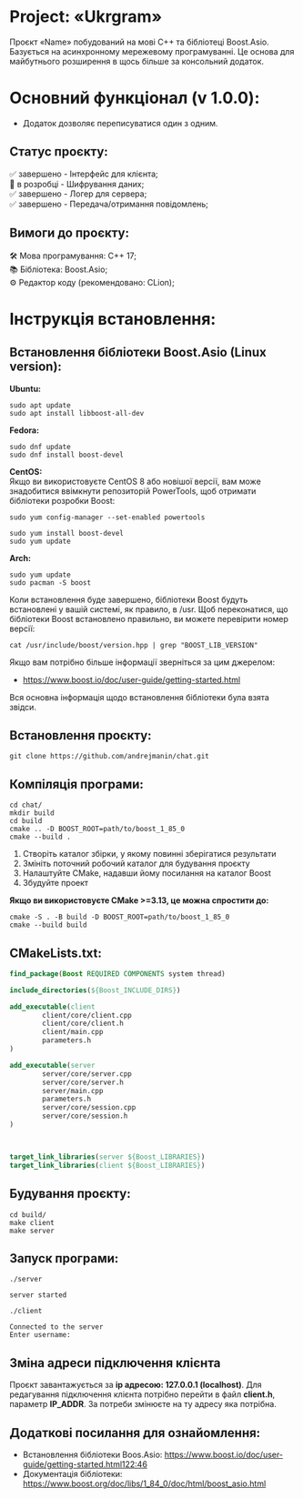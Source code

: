 # **Project: «Ukrgram»**
Проєкт «Name» побудований на мові С++ та бібліотеці Boost.Asio. Базується на асинхронному мережевому програмуванні. Це основа для майбутнього розширення в щось більше за консольний додаток.

# **Основний функціонал (v 1.0.0):**
-	Додаток дозволяє переписуватися один з одним.

## Статус проєкту:
✅ завершено - Інтерфейс для клієнта;  
🔧 в розробці - Шифрування даних;  
✅ завершено - Логер для сервера;  
✅ завершено - Передача/отримання повідомлень;  

## Вимоги до проєкту:
🛠️	Мова програмування: С++ 17;  
📚 Бібліотека: Boost.Asio;  
⚙️ Редактор коду (рекомендовано: CLion);  

# Інструкція встановлення:
## Встановлення бібліотеки Boost.Asio (Linux version):

**Ubuntu:**  

```console
sudo apt update
sudo apt install libboost-all-dev
```

**Fedora:**  

```console
sudo dnf update
sudo dnf install boost-devel
```

**CentOS:**  
Якщо ви використовуєте CentOS 8 або новішої версії, вам може знадобитися ввімкнути репозиторій PowerTools, щоб отримати бібліотеки розробки Boost:

```console
sudo yum config-manager --set-enabled powertools
```

```console
sudo yum install boost-devel
sudo yum update
```

**Arch:**  

```console
sudo yum update
sudo pacman -S boost
```

Коли встановлення буде завершено, бібліотеки Boost будуть встановлені у вашій системі, як правило, в /usr. Щоб переконатися, що бібліотеки Boost встановлено правильно, ви можете перевірити номер версії:

`cat /usr/include/boost/version.hpp | grep "BOOST_LIB_VERSION"`  

Якщо вам потрібно більше інформації зверніться за цим джерелом:  
-	https://www.boost.io/doc/user-guide/getting-started.html  

Вся основна інформація щодо встановлення бібліотеки була взята звідси.

## Встановлення проєкту:  

```console 
git clone https://github.com/andrejmanin/chat.git
```  

## Компіляція програми:  

```console
cd chat/
mkdir build 
cd build
cmake .. -D BOOST_ROOT=path/to/boost_1_85_0   
cmake --build .  
```

1.	Створіть каталог збірки, у якому повинні зберігатися результати 
2.	Змініть поточний робочий каталог для будування проєкту 
3.	Налаштуйте CMake, надавши йому посилання на каталог Boost 
4.	Збудуйте проект

**Якщо ви використовуєте CMake >=3.13, це можна спростити до:**  
```console
cmake -S . -B build -D BOOST_ROOT=path/to/boost_1_85_0   
cmake --build build  
```
## **CMakeLists.txt:**
```CMake
find_package(Boost REQUIRED COMPONENTS system thread)

include_directories(${Boost_INCLUDE_DIRS})

add_executable(client
        client/core/client.cpp
        client/core/client.h
        client/main.cpp
        parameters.h
)

add_executable(server
        server/core/server.cpp
        server/core/server.h
        server/main.cpp
        parameters.h
        server/core/session.cpp
        server/core/session.h
)



target_link_libraries(server ${Boost_LIBRARIES})
target_link_libraries(client ${Boost_LIBRARIES})
```

## **Будування проєкту:**  
```console
cd build/
make client
make server
```

## **Запуск програми:**
```console
./server
```
 
`server started`  
  
```console
./client
```

`Connected to the server`  
`Enter username:`

## Зміна адреси підключення клієнта
Проєкт завантажується за **ip адресою: 127.0.0.1 (localhost)**. Для редагування підключення клієнта потрібно перейти в файл **client.h**, параметр **IP_ADDR**. За потреби змінюєте на ту адресу яка потрібна.

## Додаткові посилання для ознайомлення:
-	Встановлення бібліотеки Boos.Asio: https://www.boost.io/doc/user-guide/getting-started.html122:46
-	Документація бібліотеки: https://www.boost.org/doc/libs/1_84_0/doc/html/boost_asio.html


